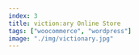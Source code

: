 ```yaml
---
index: 3
title: viction:ary Online Store
tags: ["woocommerce", "wordpress"]
image: "./img/victionary.jpg"
---
```

